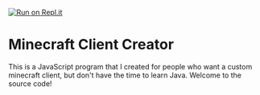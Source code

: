 [![Run on Repl.it](https://repl.it/badge/github/OvercastGD/Minecraft-Client-Creator)](https://repl.it/github/OvercastGD/Minecraft-Client-Creator)
# Minecraft Client Creator
This is a JavaScript program that I created for people who want a custom minecraft client, but don't have the time to learn Java. Welcome to the source code!
